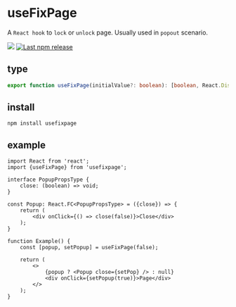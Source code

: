 # useFixPage

A `React hook` to `lock` or `unlock` page. Usually used in `popout` scenario.

[![](https://img.shields.io/npm/dw/usefixpage.svg?label=npm%20downloads&style=flat)](https://www.npmjs.com/package/usefixpage) [![Last npm release](https://img.shields.io/npm/v/usefixpage)](https://www.npmjs.com/package/usefixpage)

## type
```ts
export function useFixPage(initialValue?: boolean): [boolean, React.Dispatch<React.SetStateAction<boolean>>];
```

## install
```shell
npm install usefixpage
```

## example
```tsx
import React from 'react';
import {useFixPage} from 'usefixpage';

interface PopupPropsType {
    close: (boolean) => void;
}

const Popup: React.FC<PopupPropsType> = ({close}) => {
    return (
        <div onClick={() => close(false)}>Close</div>
    );
}

function Example() {
    const [popup, setPopup] = useFixPage(false);

    return (
        <>
            {popup ? <Popup close={setPop} /> : null}
            <div onClick={setPopup(true)}>Page</div>
        </>
    );
}
```
